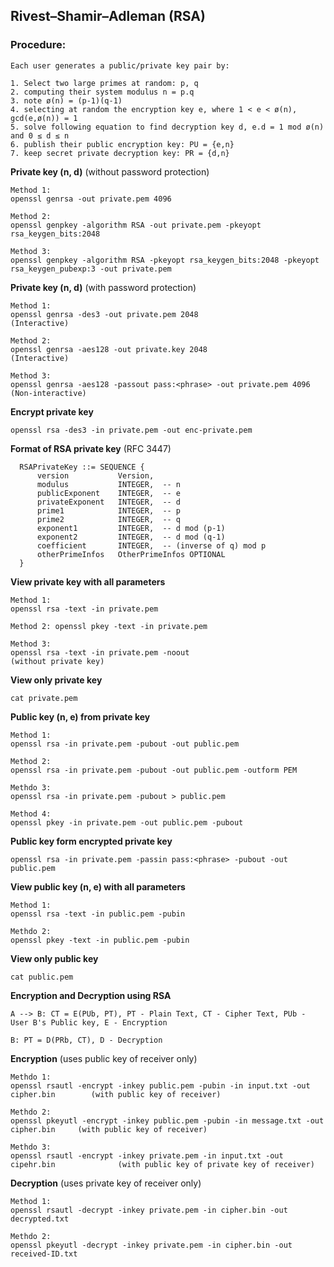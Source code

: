 ##  Rivest–Shamir–Adleman (RSA)

### Procedure:
```
Each user generates a public/private key pair by:
  
1. Select two large primes at random: p, q 
2. computing their system modulus n = p.q
3. note ø(n) = (p-1)(q-1) 
4. selecting at random the encryption key e, where 1 < e < ø(n), gcd(e,ø(n)) = 1 
5. solve following equation to find decryption key d, e.d = 1 mod ø(n) and 0 ≤ d ≤ n 
6. publish their public encryption key: PU = {e,n} 
7. keep secret private decryption key: PR = {d,n}
```

**Private key (n, d)** (without password protection)

```
Method 1: 
openssl genrsa -out private.pem 4096
```

```
Method 2: 
openssl genpkey -algorithm RSA -out private.pem -pkeyopt rsa_keygen_bits:2048
```

```
Method 3: 
openssl genpkey -algorithm RSA -pkeyopt rsa_keygen_bits:2048 -pkeyopt rsa_keygen_pubexp:3 -out private.pem
```

**Private key (n, d)** (with password protection)

```
Method 1: 
openssl genrsa -des3 -out private.pem 2048                              (Interactive)
``` 

```
Method 2: 
openssl genrsa -aes128 -out private.key 2048                            (Interactive)
```

```
Method 3: 
openssl genrsa -aes128 -passout pass:<phrase> -out private.pem 4096     (Non-interactive)
```

**Encrypt private key**

``openssl rsa -des3 -in private.pem -out enc-private.pem``

**Format of RSA private key** (RFC 3447)

```
  RSAPrivateKey ::= SEQUENCE {
      version           Version,
      modulus           INTEGER,  -- n
      publicExponent    INTEGER,  -- e
      privateExponent   INTEGER,  -- d
      prime1            INTEGER,  -- p
      prime2            INTEGER,  -- q
      exponent1         INTEGER,  -- d mod (p-1)
      exponent2         INTEGER,  -- d mod (q-1)
      coefficient       INTEGER,  -- (inverse of q) mod p
      otherPrimeInfos   OtherPrimeInfos OPTIONAL
  }
  ```

**View private key with all parameters** 

```
Method 1:
openssl rsa -text -in private.pem
```

```
Method 2: openssl pkey -text -in private.pem
```

```
Method 3: 
openssl rsa -text -in private.pem -noout                                    (without private key)
```

**View only private key**

``cat private.pem``

**Public key (n, e) from private key**

```
Method 1:
openssl rsa -in private.pem -pubout -out public.pem
```

```
Method 2:
openssl rsa -in private.pem -pubout -out public.pem -outform PEM
```

```
Methdo 3:
openssl rsa -in private.pem -pubout > public.pem
```

```
Method 4:
openssl pkey -in private.pem -out public.pem -pubout
```

**Public key form encrypted private key**

``openssl rsa -in private.pem -passin pass:<phrase> -pubout -out public.pem``

**View public key (n, e) with all parameters**

```
Method 1:
openssl rsa -text -in public.pem -pubin
```

```
Methdo 2:
openssl pkey -text -in public.pem -pubin
```

**View only public key**

``cat public.pem``


**Encryption and Decryption using RSA**

```
A --> B: CT = E(PUb, PT), PT - Plain Text, CT - Cipher Text, PUb - User B's Public key, E - Encryption

B: PT = D(PRb, CT), D - Decryption 
```

**Encryption** (uses public key of receiver only) 

```
Methdo 1:
openssl rsautl -encrypt -inkey public.pem -pubin -in input.txt -out cipher.bin        (with public key of receiver)
```

```
Methdo 2:
openssl pkeyutl -encrypt -inkey public.pem -pubin -in message.txt -out cipher.bin     (with public key of receiver) 
```

```
Methdo 3:
openssl rsautl -encrypt -inkey private.pem -in input.txt -out cipehr.bin              (with public key of private key of receiver)
```

**Decryption** (uses private key of receiver only)

```
Method 1:
openssl rsautl -decrypt -inkey private.pem -in cipher.bin -out decrypted.txt
```

```
Methdo 2:
openssl pkeyutl -decrypt -inkey private.pem -in cipher.bin -out received-ID.txt
```
